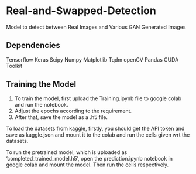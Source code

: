 # Real-and-Swapped-Detection
Model to detect between Real Images and Various GAN Generated Images

## Dependencies
Tensorflow
Keras
Scipy
Numpy
Matplotlib
Tqdm
openCV
Pandas
CUDA Toolkit

## Training the Model
1. To train the model, first upload the Training.ipynb file to google colab and run the notebook. 
2. Adjust the epochs according to the requirement.
3. After that, save the model as a .h5 file.

To load the datasets from kaggle, firstly, you should get the API token and save as kaggle.json and mount it to the colab and run the cells given wrt the datasets.

To run the pretrained model, which is uploaded as ‘completed_trained_model.h5’, open the prediction.ipynb notebook in google colab and mount the model. Then run the cells respectively. 

